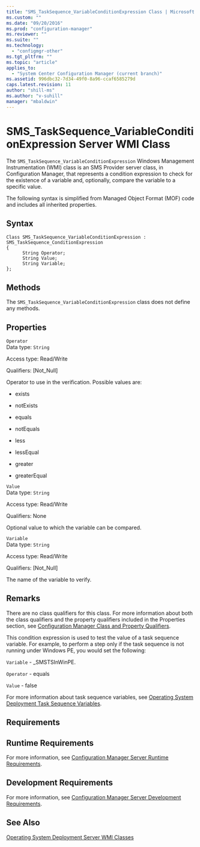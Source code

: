 ```yaml
---
title: "SMS_TaskSequence_VariableConditionExpression Class | Microsoft Docs"
ms.custom: ""
ms.date: "09/20/2016"
ms.prod: "configuration-manager"
ms.reviewer: ""
ms.suite: ""
ms.technology:
  - "configmgr-other"
ms.tgt_pltfrm: ""
ms.topic: "article"
applies_to:
  - "System Center Configuration Manager (current branch)"
ms.assetid: 996dbc32-7d34-49f0-8a96-ccaf6585279d
caps.latest.revision: 11
author: "shill-ms"
ms.author: "v-suhill"
manager: "mbaldwin"
---
```

# SMS_TaskSequence_VariableConditionExpression Server WMI Class
The `SMS_TaskSequence_VariableConditionExpression` Windows Management Instrumentation (WMI) class is an SMS Provider server class, in Configuration Manager, that represents a condition expression to check for the existence of a variable and, optionally, compare the variable to a specific value.  

 The following syntax is simplified from Managed Object Format (MOF) code and includes all inherited properties.  

## Syntax  

```  
Class SMS_TaskSequence_VariableConditionExpression : SMS_TaskSequence_ConditionExpression  
{  
      String Operator;  
      String Value;  
      String Variable;  
};  
```  

## Methods  
 The `SMS_TaskSequence_VariableConditionExpression` class does not define any methods.  

## Properties  
 `Operator`  
 Data type: `String`  

 Access type: Read/Write  

 Qualifiers: [Not_Null]  

 Operator to use in the verification. Possible values are:  

-   exists  

-   notExists  

-   equals  

-   notEquals  

-   less  

-   lessEqual  

-   greater  

-   greaterEqual  

 `Value`  
 Data type: `String`  

 Access type: Read/Write  

 Qualifiers: None  

 Optional value to which the variable can be compared.  

 `Variable`  
 Data type: `String`  

 Access type: Read/Write  

 Qualifiers: [Not_Null]  

 The name of the variable to verify.  

## Remarks  
 There are no class qualifiers for this class. For more information about both the class qualifiers and the property qualifiers included in the Properties section, see [Configuration Manager Class and Property Qualifiers](../../../develop/reference/misc/class-and-property-qualifiers.md).  

 This condition expression is used to test the value of a task sequence variable. For example, to perform a step only if the task sequence is not running under Windows PE, you would set the following:  

 `Variable` - _SMSTSInWinPE.  

 `Operator` - equals  

 `Value` - false  

 For more information about task sequence variables, see [Operating System Deployment Task Sequence Variables](http://go.microsoft.com/fwlink/?LinkId=100711).  

## Requirements  

## Runtime Requirements  
 For more information, see [Configuration Manager Server Runtime Requirements](../../../develop/core/reqs/server-runtime-requirements.md).  

## Development Requirements  
 For more information, see [Configuration Manager Server Development Requirements](../../../develop/core/reqs/server-development-requirements.md).  

## See Also  
 [Operating System Deployment Server WMI Classes](../../../develop/reference/osd/operating-system-deployment-server-wmi-classes.md)
